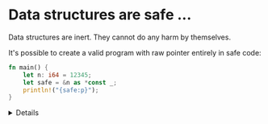 # Data structures are safe ...

Data structures are inert. They cannot do any harm by themselves.

It's possible to create a valid program with raw pointer entirely in safe code:

```rust
fn main() {
    let n: i64 = 12345;
    let safe = &n as *const _;
    println!("{safe:p}");
}
```

<details>

Consider a raw pointer to an integer, i.e. the value `safe` is the raw pointer
type `*const i64`. Raw pointers can be out-of-bounds, misaligned, or refer to
null. But the unsafe keyword is not required when creating them.

</details>

